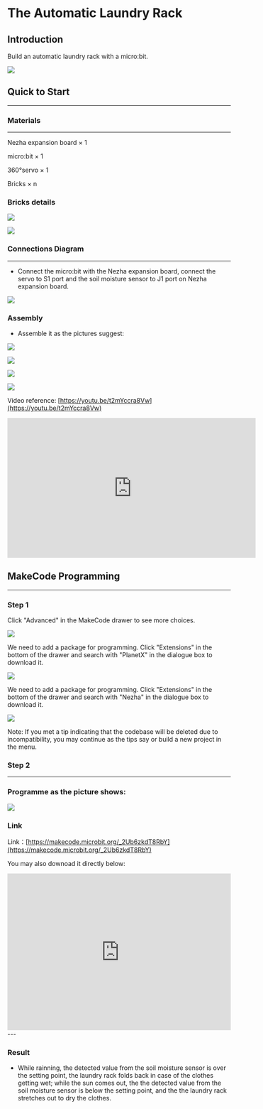 # The Automatic Laundry Rack

## Introduction
Build an automatic laundry rack with a micro:bit. 

![](./images/case_19_01.png)

## Quick to Start

---

### Materials 

---
Nezha expansion board × 1

micro:bit × 1

360°servo × 1

Bricks × n

### Bricks details

![](./images/Bricks_case_19.png)

![](./images/case_19_02.png)

### Connections Diagram
---
- Connect the micro:bit with the Nezha expansion board, connect the servo to S1 port and the soil moisture sensor to J1 port on Nezha expansion board.


![](./images/case_19_03.png)



### Assembly

- Assemble it as the pictures suggest:


![](./images/case_19_04.png)

![](./images/case_19_05.png)

![](./images/case_19_06.png)

![](./images/case_19_07.png)

Video reference: [https://youtu.be/t2mYccra8Vw](https://youtu.be/t2mYccra8Vw)

<iframe width="560" height="315" src="https://www.youtube.com/embed/t2mYccra8Vw" frameborder="0" allow="accelerometer; autoplay; clipboard-write; encrypted-media; gyroscope; picture-in-picture" allowfullscreen></iframe>

## MakeCode Programming
---


### Step 1
Click "Advanced" in the MakeCode drawer to see more choices. 

![](./images/case_01_10.png)

We need to add a package for programming. Click "Extensions" in the bottom of the drawer and search with "PlanetX" in the dialogue box to download it. 

![](./images/case_01_11.png)



We need to add a package for programming. Click "Extensions" in the bottom of the drawer and search with "Nezha" in the dialogue box to download it. 

![](./images/case_03_09.png)


Note: If you met a tip indicating that the codebase will be deleted due to incompatibility, you may continue as the tips say or build a new project in the menu. 



### Step 2

---

### Programme as the picture shows: 


![](./images/case_19_15.png)



### Link
Link：[https://makecode.microbit.org/_2Ub6zkdT8RbY](https://makecode.microbit.org/_2Ub6zkdT8RbY)

You may also downoad it directly below: 

<div style="position:relative;height:0;padding-bottom:70%;overflow:hidden;"><iframe style="position:absolute;top:0;left:0;width:100%;height:100%;" src="https://makecode.microbit.org/#pub:_2Ub6zkdT8RbY" frameborder="0" sandbox="allow-popups allow-forms allow-scripts allow-same-origin"></iframe></div>  
---

### Result
- While rainning, the detected value from the soil moisture sensor is over the setting point, the laundry rack folds back in case of the clothes getting wet; while the sun comes out, the the detected value from the soil moisture sensor is below the setting point, and the the laundry rack stretches out to dry the clothes. 

